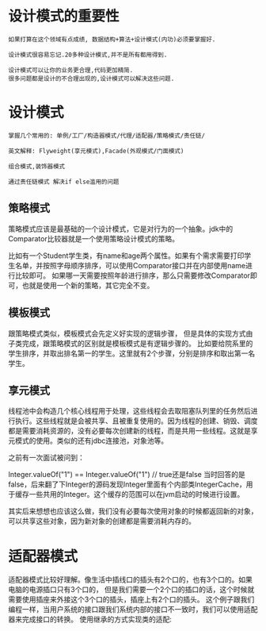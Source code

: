 # 设计模式的重要性

    如果打算在这个领域有点成绩, 数据结构+算法+设计模式(内功)必须要掌握好.
    
    设计模式很容易忘记.20多种设计模式,并不是所有都用得到.
    
    设计模式可以让你的业务更合理,代码更加精简.
    很多问题都是设计的不合理出现的,设计模式可以解决这些问题.
    
# 设计模式

    掌握几个常用的: 单例/工厂/构造器模式/代理/适配器/策略模式/责任链/

    英文解释: Flyweight(享元模式),Facade(外观模式/门面模式)
    
    组合模式,装饰器模式

    通过责任链模式 解决if else滥用的问题

## 策略模式

策略模式应该是最基础的一个设计模式，它是对行为的一个抽象。jdk中的Comparator比较器就是一个使用策略设计模式的策略。

比如有一个Student学生类，有name和age两个属性。如果有个需求需要打印学生名单，并按照字母顺序排序，可以使用Comparator接口并在内部使用name进行比较即可。 如果哪一天需要按照年龄进行排序，那么只需要修改Comparator即可，也就是使用一个新的策略，其它完全不变。


 ## 模板模式
 
 跟策略模式类似，模板模式会先定义好实现的逻辑步骤，
 但是具体的实现方式由子类完成，跟策略模式的区别就是模板模式是有逻辑步骤的。
 比如要给院系里的学生排序，并取出排名第一的学生。这里就有2个步骤，分别是排序和取出第一名学生。
 
 ## 享元模式
 
 线程池中会构造几个核心线程用于处理，这些线程会去取阻塞队列里的任务然后进行执行。这些线程就是会被共享、且被重复使用的。因为线程的创建、销毁、调度都是需要消耗资源的，没有必要每次创建新的线程，而是共用一些线程。这就是享元模式的使用。类似的还有jdbc连接池，对象池等。
 
 之前有一次面试被问到：
 
 Integer.valueOf("1") == Integer.valueOf("1") // true还是false
 当时回答的是false，后来翻了下Integer的源码发现Integer里面有个内部类IntegerCache，用于缓存一些共用的Integer。这个缓存的范围可以在jvm启动的时候进行设置。
 
 其实后来想想也应该这么做，我们没有必要每次使用对象的时候都返回新的对象，可以共享这些对象，因为新对象的创建都是需要消耗内存的。
 
# 适配器模式
  
  适配器模式比较好理解。像生活中插线口的插头有2个口的，也有3个口的。如果电脑的电源插口只有3个口的，
  但是我们需要一个2个口的插口的话，这个时候就需要使用插座来外接这个3个口的插头，插座上有2个口的插头。
  这个例子跟我们编程一样，当用户系统的接口跟我们系统内部的接口不一致时，我们可以使用适配器来完成接口的转换。
  使用继承的方式实现类的适配: